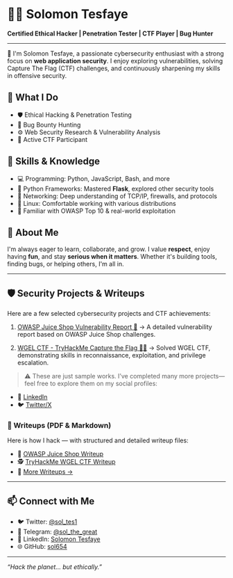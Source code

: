 # 👨‍💻 Solomon Tesfaye

**Certified Ethical Hacker | Penetration Tester | CTF Player | Bug Hunter**

---

🔐 I'm Solomon Tesfaye, a passionate cybersecurity enthusiast with a strong focus on **web application security**. I enjoy exploring vulnerabilities, solving Capture The Flag (CTF) challenges, and continuously sharpening my skills in offensive security.

## 🚀 What I Do

- 🛡️ Ethical Hacking & Penetration Testing  
- 🐞 Bug Bounty Hunting  
- ⚙️ Web Security Research & Vulnerability Analysis  
- 🎯 Active CTF Participant

## 🧠 Skills & Knowledge

- 💻 Programming: Python, JavaScript, Bash, and more  
- 🐍 Python Frameworks: Mastered **Flask**, explored other security tools  
- 📡 Networking: Deep understanding of TCP/IP, firewalls, and protocols  
- 🐧 Linux: Comfortable working with various distributions  
- 🔎 Familiar with OWASP Top 10 & real-world exploitation

## 💬 About Me

I'm always eager to learn, collaborate, and grow. I value **respect**, enjoy having **fun**, and stay **serious when it matters**. Whether it's building tools, finding bugs, or helping others, I'm all in.

---

## 🛡️ Security Projects & Writeups

Here are a few selected cybersecurity projects and CTF achievements:

1. [OWASP Juice Shop Vulnerability Report 🧪](https://www.linkedin.com/posts/solomon-tesfaye-088871374_owasp-juice-shop-writeup-ctf-activity-7171004568010919936-6iGm?utm_source=share&utm_medium=member_desktop)
   → A detailed vulnerability report based on OWASP Juice Shop challenges.

2. [WGEL CTF - TryHackMe Capture the Flag 🕵️‍♂️](https://www.linkedin.com/posts/solomon-tesfaye-088871374_tryhackme-wgel-ctf-activity-7171775642105458688-7MxA?utm_source=share&utm_medium=member_desktop)
   → Solved WGEL CTF, demonstrating skills in reconnaissance, exploitation, and privilege escalation.

> ⚠️ These are just sample works. I’ve completed many more projects—feel free to explore them on my social profiles:

* 🔗 [LinkedIn](https://www.linkedin.com/in/solomon-tesfaye-088871374/)
* 🐦 [Twitter/X](https://x.com/sol_tes1)

### 📄 Writeups (PDF & Markdown)

Here is how I hack — with structured and detailed writeup files:

* 🧪 [OWASP Juice Shop Writeup](https://github.com/sol654/OWASP-JUICE-SHOPE) 
* 🕵️ [TryHackMe WGEL CTF Writeup](https://github.com/sol654/THM-Wgel_ctf-writeup)
* 📁 [More Writeups →](https://github.com/sol654/CTF_writeups)

---

## 📫 Connect with Me

- 🐦 Twitter: [@sol_tes1](https://x.com/sol_tes1)  
- 💬 Telegram: [@sol_the_great](https://t.me/sol_the_great)  
- 💼 LinkedIn: [Solomon Tesfaye](https://www.linkedin.com/in/solomon-tesfaye-088871374/)  
- 🌐 GitHub: [sol654](https://github.com/sol654)

---

_“Hack the planet... but ethically.”_

